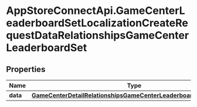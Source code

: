 # AppStoreConnectApi.GameCenterLeaderboardSetLocalizationCreateRequestDataRelationshipsGameCenterLeaderboardSet

## Properties

Name | Type | Description | Notes
------------ | ------------- | ------------- | -------------
**data** | [**GameCenterDetailRelationshipsGameCenterLeaderboardSetsDataInner**](GameCenterDetailRelationshipsGameCenterLeaderboardSetsDataInner.md) |  | 


